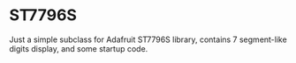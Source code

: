 # ST7796S
Just a simple subclass for Adafruit ST7796S library, contains 7 segment-like digits display, and some startup code. 
